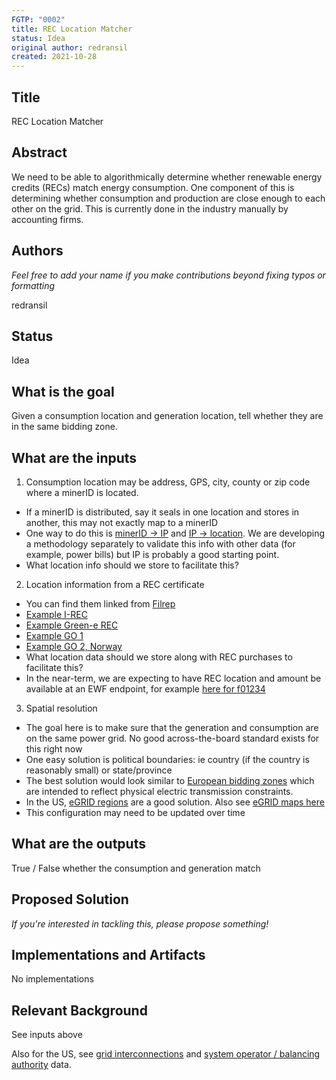 ```yaml
---
FGTP: "0002"
title: REC Location Matcher
status: Idea
original author: redransil
created: 2021-10-28
---
```


## Title
REC Location Matcher

## Abstract
We need to be able to algorithmically determine whether renewable energy credits (RECs) match energy consumption. One component of this is determining whether consumption and production are close enough to each other on the grid. This is currently done in the industry manually by accounting firms.

## Authors
*Feel free to add your name if you make contributions beyond fixing typos or formatting*

redransil

## Status
Idea

## What is the goal
Given a consumption location and generation location, tell whether they are in the same bidding zone.

## What are the inputs
1. Consumption location may be address, GPS, city, county or zip code where a minerID is located.
  * If a minerID is distributed, say it seals in one location and stores in another, this may not exactly map to a minerID
  * One way to do this is [minerID -> IP](https://observablehq.com/@jimpick/provider-quest-multiaddr-ip-tool) and [IP -> location](https://observablehq.com/@jimpick/provider-quest-storage-provider-to-region-mapper?collection=@jimpick/provider-quest). We are developing a methodology separately to validate this info with other data (for example, power bills) but IP is probably a good starting point.
  * What location info should we store to facilitate this?
2. Location information from a REC certificate
  * You can find them linked from [Filrep](https://filrep.io/?columns=energy&order=desc&sortBy=energy)
  * [Example I-REC](https://zero.energyweb.org/api/files/fcfa61f7-3d29-4c45-99d2-b3ce03c5d10e)
  * [Example Green-e REC](https://zero.energyweb.org/api/files/b686115d-8826-46e0-8b9e-58fb3255f743)
  * [Example GO 1](https://zero.energyweb.org/api/files/66ce7da9-4d28-46ae-a001-f57f4f5d47da)
  * [Example GO 2, Norway](https://zero.energyweb.org/api/files/1a2685ac-cc7e-4039-8a72-536c8704d795)
  * What location data should we store along with REC purchases to facilitate this?
  * In the near-term, we are expecting to have REC location and amount be available at an EWF endpoint, for example [here for f01234](https://zero.energyweb.org/api/partners/filecoin/nodes/f01234/transactions)
3. Spatial resolution
  *  The goal here is to make sure that the generation and consumption are on the same power grid. No good across-the-board standard exists for this right now
  *  One easy solution is political boundaries: ie country (if the country is reasonably small) or state/province 
  *  The best solution would look similar to [European bidding zones](https://eepublicdownloads.entsoe.eu/clean-documents/events/2018/BZ_report/20181015_BZ_TR_FINAL.pdf) which are intended to reflect physical electric transmission constraints.
  *  In the US, [eGRID regions](https://www.epa.gov/egrid) are a good solution. Also see [eGRID maps here](https://www.epa.gov/egrid/maps)
  *  This configuration may need to be updated over time

## What are the outputs
True / False whether the consumption and generation match

## Proposed Solution
*If you're interested in tackling this, please propose something!*

## Implementations and Artifacts 
No implementations

## Relevant Background
See inputs above

Also for the US, see [grid interconnections](https://www.eia.gov/todayinenergy/detail.php?id=27152) and [system operator / balancing authority](https://www.ferc.gov/sites/default/files/2020-05/elec-ovr-rto-map.pdf) data.
